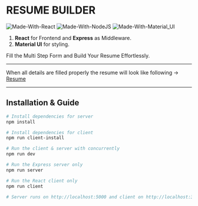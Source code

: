 # RESUME BUILDER

![Made-With-React](https://img.shields.io/badge/Made_with-React-informational?style=for-the-badge&logo=react) ![Made-With-NodeJS](https://img.shields.io/badge/Made_with-NodeJS-informational?style=for-the-badge&logo=javascript) ![Made-With-Material_UI](https://img.shields.io/badge/Made_with-Material_UI-informational?style=for-the-badge&logo=material-ui) 

1. **React** for Frontend and **Express** as Middleware.
2. **Material UI** for styling.

Fill the Multi Step Form and Build Your Resume Effortlessly.

<hr>

When all details are filled properly the resume will look like following -> [Resume](./client/src/assets/Resume.png)

<hr>

## Installation & Guide

```bash
# Install dependencies for server
npm install

# Install dependencies for client
npm run client-install

# Run the client & server with concurrently
npm run dev

# Run the Express server only
npm run server

# Run the React client only
npm run client

# Server runs on http://localhost:5000 and client on http://localhost:3000
```